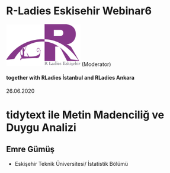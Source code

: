 # R-Ladies Eskisehir Webinar6

<img src="https://github.com/bkanx/R-Ladies-EskisehR-Stickers/blob/master/Init.png" width="200"> (Moderator)

#### together with RLadies İstanbul and RLadies Ankara


26.06.2020

# tidytext ile Metin Madenciliğ ve Duygu Analizi

## Emre Gümüş
  
  - Eskişehir Teknik Üniversitesi/ İstatistik Bölümü
